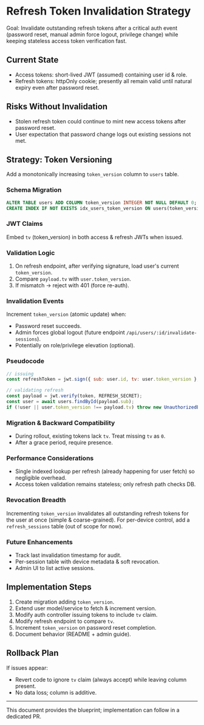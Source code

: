 # Refresh Token Invalidation Strategy

Goal: Invalidate outstanding refresh tokens after a critical auth event (password reset, manual admin force logout, privilege change) while keeping stateless access token verification fast.

## Current State
- Access tokens: short-lived JWT (assumed) containing user id & role.
- Refresh tokens: httpOnly cookie; presently all remain valid until natural expiry even after password reset.

## Risks Without Invalidation
- Stolen refresh token could continue to mint new access tokens after password reset.
- User expectation that password change logs out existing sessions not met.

## Strategy: Token Versioning
Add a monotonically increasing `token_version` column to `users` table.

### Schema Migration
```sql
ALTER TABLE users ADD COLUMN token_version INTEGER NOT NULL DEFAULT 0;
CREATE INDEX IF NOT EXISTS idx_users_token_version ON users(token_version);
```

### JWT Claims
Embed `tv` (token_version) in both access & refresh JWTs when issued.

### Validation Logic
1. On refresh endpoint, after verifying signature, load user's current `token_version`.
2. Compare `payload.tv` with `user.token_version`.
3. If mismatch -> reject with 401 (force re-auth).

### Invalidation Events
Increment `token_version` (atomic update) when:
- Password reset succeeds.
- Admin forces global logout (future endpoint `/api/users/:id/invalidate-sessions`).
- Potentially on role/privilege elevation (optional).

### Pseudocode
```js
// issuing
const refreshToken = jwt.sign({ sub: user.id, tv: user.token_version }, REFRESH_SECRET, { expiresIn: '30d' });

// validating refresh
const payload = jwt.verify(token, REFRESH_SECRET);
const user = await users.findById(payload.sub);
if (!user || user.token_version !== payload.tv) throw new UnauthorizedError();
```

### Migration & Backward Compatibility
- During rollout, existing tokens lack `tv`. Treat missing `tv` as `0`.
- After a grace period, require presence.

### Performance Considerations
- Single indexed lookup per refresh (already happening for user fetch) so negligible overhead.
- Access token validation remains stateless; only refresh path checks DB.

### Revocation Breadth
Incrementing `token_version` invalidates all outstanding refresh tokens for the user at once (simple & coarse-grained). For per-device control, add a `refresh_sessions` table (out of scope for now).

### Future Enhancements
- Track last invalidation timestamp for audit.
- Per-session table with device metadata & soft revocation.
- Admin UI to list active sessions.

## Implementation Steps
1. Create migration adding `token_version`.
2. Extend user model/service to fetch & increment version.
3. Modify auth controller issuing tokens to include `tv` claim.
4. Modify refresh endpoint to compare `tv`.
5. Increment `token_version` on password reset completion.
6. Document behavior (README + admin guide).

## Rollback Plan
If issues appear:
- Revert code to ignore `tv` claim (always accept) while leaving column present.
- No data loss; column is additive.

---
This document provides the blueprint; implementation can follow in a dedicated PR.
